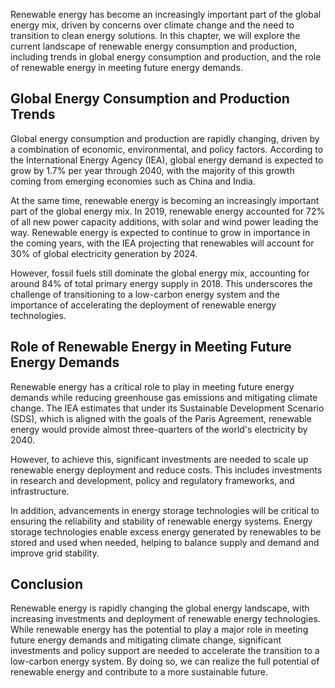 
Renewable energy has become an increasingly important part of the global energy mix, driven by concerns over climate change and the need to transition to clean energy solutions. In this chapter, we will explore the current landscape of renewable energy consumption and production, including trends in global energy consumption and production, and the role of renewable energy in meeting future energy demands.

Global Energy Consumption and Production Trends
-----------------------------------------------

Global energy consumption and production are rapidly changing, driven by a combination of economic, environmental, and policy factors. According to the International Energy Agency (IEA), global energy demand is expected to grow by 1.7% per year through 2040, with the majority of this growth coming from emerging economies such as China and India.

At the same time, renewable energy is becoming an increasingly important part of the global energy mix. In 2019, renewable energy accounted for 72% of all new power capacity additions, with solar and wind power leading the way. Renewable energy is expected to continue to grow in importance in the coming years, with the IEA projecting that renewables will account for 30% of global electricity generation by 2024.

However, fossil fuels still dominate the global energy mix, accounting for around 84% of total primary energy supply in 2018. This underscores the challenge of transitioning to a low-carbon energy system and the importance of accelerating the deployment of renewable energy technologies.

Role of Renewable Energy in Meeting Future Energy Demands
---------------------------------------------------------

Renewable energy has a critical role to play in meeting future energy demands while reducing greenhouse gas emissions and mitigating climate change. The IEA estimates that under its Sustainable Development Scenario (SDS), which is aligned with the goals of the Paris Agreement, renewable energy would provide almost three-quarters of the world's electricity by 2040.

However, to achieve this, significant investments are needed to scale up renewable energy deployment and reduce costs. This includes investments in research and development, policy and regulatory frameworks, and infrastructure.

In addition, advancements in energy storage technologies will be critical to ensuring the reliability and stability of renewable energy systems. Energy storage technologies enable excess energy generated by renewables to be stored and used when needed, helping to balance supply and demand and improve grid stability.

Conclusion
----------

Renewable energy is rapidly changing the global energy landscape, with increasing investments and deployment of renewable energy technologies. While renewable energy has the potential to play a major role in meeting future energy demands and mitigating climate change, significant investments and policy support are needed to accelerate the transition to a low-carbon energy system. By doing so, we can realize the full potential of renewable energy and contribute to a more sustainable future.
